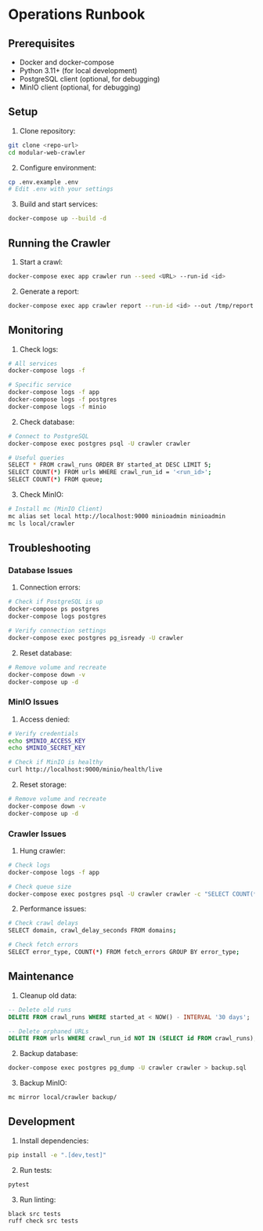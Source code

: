 # Operations Runbook

## Prerequisites

- Docker and docker-compose
- Python 3.11+ (for local development)
- PostgreSQL client (optional, for debugging)
- MinIO client (optional, for debugging)

## Setup

1. Clone repository:
```bash
git clone <repo-url>
cd modular-web-crawler
```

2. Configure environment:
```bash
cp .env.example .env
# Edit .env with your settings
```

3. Build and start services:
```bash
docker-compose up --build -d
```

## Running the Crawler

1. Start a crawl:
```bash
docker-compose exec app crawler run --seed <URL> --run-id <id>
```

2. Generate a report:
```bash
docker-compose exec app crawler report --run-id <id> --out /tmp/report.json
```

## Monitoring

1. Check logs:
```bash
# All services
docker-compose logs -f

# Specific service
docker-compose logs -f app
docker-compose logs -f postgres
docker-compose logs -f minio
```

2. Check database:
```bash
# Connect to PostgreSQL
docker-compose exec postgres psql -U crawler crawler

# Useful queries
SELECT * FROM crawl_runs ORDER BY started_at DESC LIMIT 5;
SELECT COUNT(*) FROM urls WHERE crawl_run_id = '<run_id>';
SELECT COUNT(*) FROM queue;
```

3. Check MinIO:
```bash
# Install mc (MinIO Client)
mc alias set local http://localhost:9000 minioadmin minioadmin
mc ls local/crawler
```

## Troubleshooting

### Database Issues

1. Connection errors:
```bash
# Check if PostgreSQL is up
docker-compose ps postgres
docker-compose logs postgres

# Verify connection settings
docker-compose exec postgres pg_isready -U crawler
```

2. Reset database:
```bash
# Remove volume and recreate
docker-compose down -v
docker-compose up -d
```

### MinIO Issues

1. Access denied:
```bash
# Verify credentials
echo $MINIO_ACCESS_KEY
echo $MINIO_SECRET_KEY

# Check if MinIO is healthy
curl http://localhost:9000/minio/health/live
```

2. Reset storage:
```bash
# Remove volume and recreate
docker-compose down -v
docker-compose up -d
```

### Crawler Issues

1. Hung crawler:
```bash
# Check logs
docker-compose logs -f app

# Check queue size
docker-compose exec postgres psql -U crawler crawler -c "SELECT COUNT(*) FROM queue;"
```

2. Performance issues:
```bash
# Check crawl delays
SELECT domain, crawl_delay_seconds FROM domains;

# Check fetch errors
SELECT error_type, COUNT(*) FROM fetch_errors GROUP BY error_type;
```

## Maintenance

1. Cleanup old data:
```sql
-- Delete old runs
DELETE FROM crawl_runs WHERE started_at < NOW() - INTERVAL '30 days';

-- Delete orphaned URLs
DELETE FROM urls WHERE crawl_run_id NOT IN (SELECT id FROM crawl_runs);
```

2. Backup database:
```bash
docker-compose exec postgres pg_dump -U crawler crawler > backup.sql
```

3. Backup MinIO:
```bash
mc mirror local/crawler backup/
```

## Development

1. Install dependencies:
```bash
pip install -e ".[dev,test]"
```

2. Run tests:
```bash
pytest
```

3. Run linting:
```bash
black src tests
ruff check src tests
```
